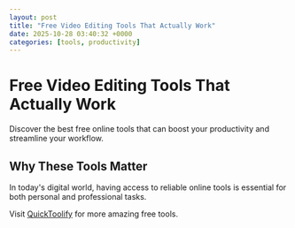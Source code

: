 ```yaml
---
layout: post
title: "Free Video Editing Tools That Actually Work"
date: 2025-10-28 03:40:32 +0000
categories: [tools, productivity]
---
```


# Free Video Editing Tools That Actually Work

Discover the best free online tools that can boost your productivity and streamline your workflow.

## Why These Tools Matter

In today's digital world, having access to reliable online tools is essential for both personal and professional tasks.

Visit [QuickToolify](https://quicktoolify.com) for more amazing free tools.